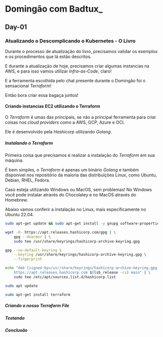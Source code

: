 # Domingão com Badtux_

## Day-01

### Atualizando o Descomplicando o Kubernetes - O Livro

Durante o processo de atualização do livro, precisamos validar os exemplos e os procedimentos que lá estão descritos.

E durante a atualização de hoje, precisamos criar algumas instancias na AWS, e para isso vamos utilizar *Infra-as-Code*, claro!

E a ferramenta escolhida pelo chat presente durante o Domingão foi o sensacional *Terraform*!

Então bora criar essa bagaça juntos!

#### Criando instancias EC2 utilizando o Terraform

O *Terraform* é umas das principais, se não a principal ferramenta para criar coisas nos *cloud providers* como a AWS, GCP, Azure e OCI.

Ele é desenvolvido pela *Hashicorp* utilizando *Golang*.

##### Instalando o Terraform

Primeira coisa que precisamos é realizar a instalação do *Terraform* em sua máquina.

É bem simples, o *Terraform* é apenas um binário *Golang* e também disponível nos repositório da maioria das distribuições Linux, como Ubuntu, Debian, RHEL, Fedora.

Caso esteja utilizando Windows ou MacOS, sem problemas! 
No Windows você pode instalar através do Chocolatey e no MacOS através do Homebrew.

Abaixo vamos conferir a instalação no Linux, mais especificamente no Ubuntu 22.04.


```bash
sudo apt-get update && sudo apt-get install -y gnupg software-properties-common

wget -O- https://apt.releases.hashicorp.com/gpg | \
    gpg --dearmor | \
    sudo tee /usr/share/keyrings/hashicorp-archive-keyring.gpg

gpg --no-default-keyring \
    --keyring /usr/share/keyrings/hashicorp-archive-keyring.gpg \
    --fingerprint

echo "deb [signed-by=/usr/share/keyrings/hashicorp-archive-keyring.gpg] \
    https://apt.releases.hashicorp.com $(lsb_release -cs) main" | \
    sudo tee /etc/apt/sources.list.d/hashicorp.list

sudo apt update

sudo apt-get install terraform
```


##### Criando o nosso Terraform File


##### Testando


##### Conclusão